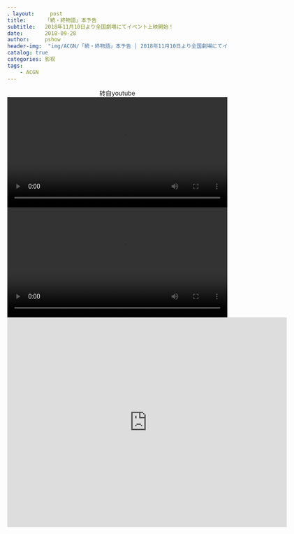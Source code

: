 ```yaml
---
、layout:     post
title:      「続・終物語」本予告
subtitle:   2018年11月10日より全国劇場にてイベント上映開始！
date:       2018-09-28
author:     pshow
header-img:  "img/ACGN/「続・終物語」本予告 │ 2018年11月10日より全国劇場にてイベント上映開始！.mp4_20180928_205457.111.jpg"
catalog: true
categories: 影视
tags:
    - ACGN
---
```


<center>转自youtube</center>



<video width="100%"   controls>

<source src="https://onedrive.live.com/download?cid=707071D089B55657&resid=707071D089B55657%2111700&authkey=AFL5OTWFeN2OyHs" type="video/mp4">

Your browser does not support the video tag.
</video>

<video id="video" controls="" preload="none" width="100%"
        poster="http://media.w3.org/2010/05/sintel/poster.png">
         <source id="mp4" src="https://onedrive.live.com/download?cid=707071D089B55657&resid=707071D089B55657%2111700&authkey=AFL5OTWFeN2OyHs" 
             type="video/mp4">

          <p>Your user agent does not support the HTML5 Video element.</p>

</video>

<video width="100%" controls preload> 
 <source id="mp4" src="https://onedrive.live.com/download?cid=707071D089B55657&resid=707071D089B55657%2111700&authkey=AFL5OTWFeN2OyHs" 
             type="video/mp4">
</video>


<div class="embed-container">
  <iframe
      width="640"
      height="480"
      src="https://onedrive.live.com/embed?cid=707071D089B55657&resid=707071D089B55657%2114252&authkey=AKOwX0TmT-p9mqM" 
      frameborder="0"
      allowfullscreen="">
  </iframe>
</div>